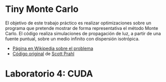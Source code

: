 # Tiny Monte Carlo

El objetivo de este trabajo práctico es realizar optimizaciones sobre un programa que pretende mostrar de forma representativa el método Monte Carlo.
El código realiza simulaciones de propagación de luz, a partir de una fuente puntual, sobre un medio infinito con dispersión isotrópica.

- [Página en Wikipedia sobre el problema](https://en.wikipedia.org/wiki/Monte_Carlo_method_for_photon_transport)
- [Código original](https://omlc.org/software/mc/) de [Scott Prahl](https://omlc.org/~prahl/)

# Laboratorio 4: CUDA

